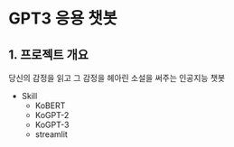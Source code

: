 # GPT3 응용 챗봇



## 1. 프로젝트 개요

당신의 감정을 읽고 그 감정을 헤아린 소설을 써주는 인공지능 챗봇



- Skill
  - KoBERT
  - KoGPT-2
  - KoGPT-3
  - streamlit
